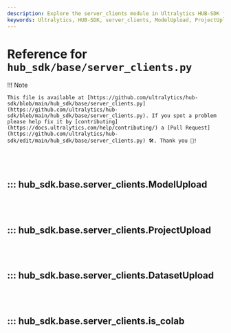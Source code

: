 ```yaml
---
description: Explore the server_clients module in Ultralytics HUB-SDK for handling model, project, and dataset uploads, and Colab environment checks.
keywords: Ultralytics, HUB-SDK, server_clients, ModelUpload, ProjectUpload, DatasetUpload, API reference, model upload, dataset upload, Colab
---
```


# Reference for `hub_sdk/base/server_clients.py`

!!! Note

    This file is available at [https://github.com/ultralytics/hub-sdk/blob/main/hub_sdk/base/server_clients.py](https://github.com/ultralytics/hub-sdk/blob/main/hub_sdk/base/server_clients.py). If you spot a problem please help fix it by [contributing](https://docs.ultralytics.com/help/contributing/) a [Pull Request](https://github.com/ultralytics/hub-sdk/edit/main/hub_sdk/base/server_clients.py) 🛠️. Thank you 🙏!

<br><br>

## ::: hub_sdk.base.server_clients.ModelUpload

<br><br>

## ::: hub_sdk.base.server_clients.ProjectUpload

<br><br>

## ::: hub_sdk.base.server_clients.DatasetUpload

<br><br>

## ::: hub_sdk.base.server_clients.is_colab

<br><br>
